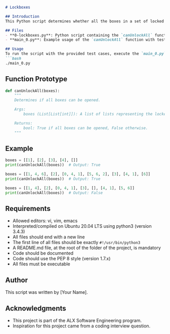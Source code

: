 ```markdown
# Lockboxes

## Introduction
This Python script determines whether all the boxes in a set of locked boxes can be opened. Each box may contain keys to other boxes, and a key with the same number as a box opens that box. The script utilizes breadth-first search (BFS) to traverse through the boxes and determine if they can all be opened.

## Files
- **0-lockboxes.py**: Python script containing the `canUnlockAll` function, which determines if all boxes can be opened.
- **main_0.py**: Example usage of the `canUnlockAll` function with test cases.

## Usage
To run the script with the provided test cases, execute the `main_0.py` file:
```bash
./main_0.py
```

## Function Prototype
```python
def canUnlockAll(boxes):
    """
    Determines if all boxes can be opened.

    Args:
        boxes (List[List[int]]): A list of lists representing the locked boxes.

    Returns:
        bool: True if all boxes can be opened, False otherwise.
    """
```

## Example
```python
boxes = [[1], [2], [3], [4], []]
print(canUnlockAll(boxes))  # Output: True

boxes = [[1, 4, 6], [2], [0, 4, 1], [5, 6, 2], [3], [4, 1], [6]]
print(canUnlockAll(boxes))  # Output: True

boxes = [[1, 4], [2], [0, 4, 1], [3], [], [4, 1], [5, 6]]
print(canUnlockAll(boxes))  # Output: False
```

## Requirements
- Allowed editors: vi, vim, emacs
- Interpreted/compiled on Ubuntu 20.04 LTS using python3 (version 3.4.3)
- All files should end with a new line
- The first line of all files should be exactly `#!/usr/bin/python3`
- A README.md file, at the root of the folder of the project, is mandatory
- Code should be documented
- Code should use the PEP 8 style (version 1.7.x)
- All files must be executable

## Author
This script was written by [Your Name].

## Acknowledgments
- This project is part of the ALX Software Engineering program.
- Inspiration for this project came from a coding interview question.
```